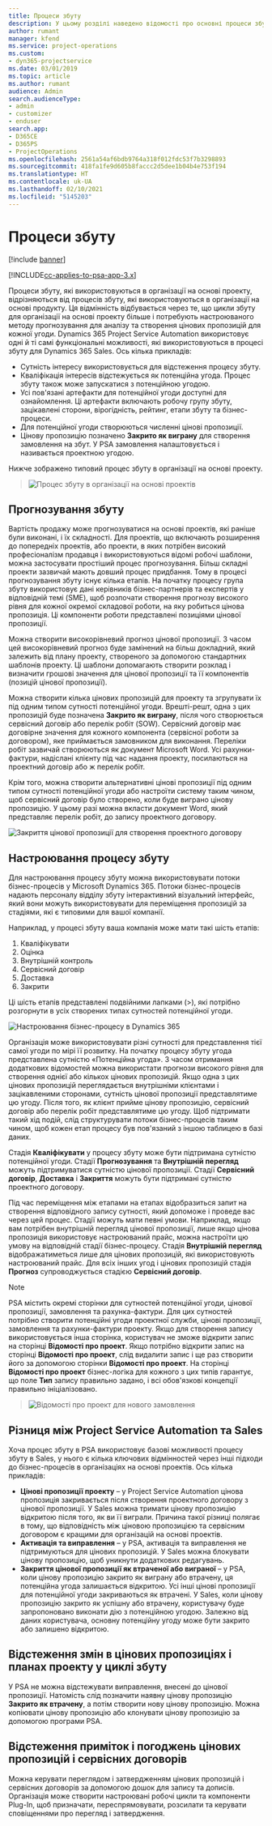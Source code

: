 ```yaml
---
title: Процеси збуту
description: У цьому розділі наведено відомості про основні процеси збуту.
author: rumant
manager: kfend
ms.service: project-operations
ms.custom:
- dyn365-projectservice
ms.date: 03/01/2019
ms.topic: article
ms.author: rumant
audience: Admin
search.audienceType:
- admin
- customizer
- enduser
search.app:
- D365CE
- D365PS
- ProjectOperations
ms.openlocfilehash: 2561a54af6bdb9764a318f012fdc53f7b3298893
ms.sourcegitcommit: 418fa1fe9d605b8faccc2d5dee1b04b4e753f194
ms.translationtype: HT
ms.contentlocale: uk-UA
ms.lasthandoff: 02/10/2021
ms.locfileid: "5145203"
---
```

# <a name="sales-processes"></a>Процеси збуту

[!include [banner](../includes/psa-now-project-operations.md)]

[!INCLUDE[cc-applies-to-psa-app-3.x](../includes/cc-applies-to-psa-app-3x.md)]

Процеси збуту, які використовуються в організації на основі проекту, відрізняються від процесів збуту, які використовуються в організації на основі продукту. Ця відмінність відбувається через те, що цикли збуту для організації на основі проекту більше і потребують настроюваного методу прогнозування для аналізу та створення цінових пропозицій для кожної угоди. Dynamics 365 Project Service Automation використовує одні й ті самі функціональні можливості, які використовуються в процесі збуту для Dynamics 365 Sales. Ось кілька прикладів:

- Сутність інтересу використовується для відстеження процесу збуту.
- Кваліфікація інтересів відстежується як потенційна угода. Процес збуту також може запускатися з потенційною угодою.
- Усі пов'язані артефакти для потенційної угоди доступні для ознайомлення. Ці артефакти включають робочу групу збуту, зацікавлені сторони, вірогідність, рейтинг, етапи збуту та бізнес-процеси.
- Для потенційної угоди створюються численні цінові пропозиції.
- Цінову пропозицію позначено **Закрито як виграну** для створення замовлення на збут. У PSA замовлення налаштовується і називається проектною угодою.

Нижче зображено типовий процес збуту в організації на основі проекту.

> ![Процес збуту в організації на основі проектів](media/basic-guide-1.png)

## <a name="estimating-a-sale"></a>Прогнозування збуту
Вартість продажу може прогнозуватися на основі проектів, які раніше були виконані, і їх складності. Для проектів, що включають розширення до попередніх проектів, або проекти, в яких потрібен високий професіоналізм продавця і використовуються відомі робочі шаблони, можна застосувати простіший процес прогнозування. Більш складні проекти зазвичай мають довший процес придбання. Тому в процесі прогнозування збуту існує кілька етапів. На початку процесу група збуту використовує дані керівників бізнес-партнерів та експертів у відповідній темі (SME), щоб розпочати створення прогнозу високого рівня для кожної окремої складової роботи, на яку робиться цінова пропозиція. Ці компоненти роботи представлені позиціями цінової пропозиції. 

Можна створити високорівневий прогноз цінової пропозиції. З часом цей високорівневий прогноз буде замінений на більш докладний, який залежить від плану проекту, створеного за допомогою стандартних шаблонів проекту. Ці шаблони допомагають створити розклад і визначити грошові значення для цінової пропозиції та її компонентів (позицій цінової пропозиції). 

Можна створити кілька цінових пропозицій для проекту та згрупувати їх під одним типом сутності потенційної угоди. Врешті-решт, одна з цих пропозицій буде позначена **Закрито як виграну**, після чого створюється сервісний договір або перелік робіт (SOW). Сервісний договір має договірне значення для кожного компонента (сервісної роботи за договором), яке приймається замовником для виконання. Переліки робіт зазвичай створюються як документ Microsoft Word. Усі рахунки-фактури, надіслані клієнту під час надання проекту, посилаються на проектний договір або ж перелік робіт.

Крім того, можна створити альтернативні цінові пропозиції під одним типом сутності потенційної угоди або настроїти систему таким чином, щоб сервісний договір було створено, коли буде виграно цінову пропозицію. У цьому разі можна вкласти документ Word, який представляє перелік робіт, до запису проектного договору.

![Закриття цінової пропозиції для створення проектного договору](media/basic-guide-2.png)

## <a name="configuring-the-sales-process"></a>Настроювання процесу збуту
Для настроювання процесу збуту можна використовувати потоки бізнес-процесів у Microsoft Dynamics 365. Потоки бізнес-процесів надають персоналу відділу збуту інтерактивний візуальний інтерфейс, який вони можуть використовувати для переміщення пропозицій за стадіями, які є типовими для вашої компанії.

Наприклад, у процесі збуту ваша компанія може мати такі шість етапів:

1. Кваліфікувати
2. Оцінка
3. Внутрішній контроль
4. Сервісний договір
5. Доставка
6. Закрити

Ці шість етапів представлені подвійними лапками (\>), які потрібно розгорнути в усіх створених типах сутностей потенційної угоди.

![Настроювання бізнес-процесу в Dynamics 365](media/basic-guide-3.png)
 
Організація може використовувати різні сутності для представлення тієї самої угоди по мірі її розвитку. На початку процесу збуту угода представлена сутністю «Потенційна угода». З часом отримання додаткових відомостей можна використати прогнози високого рівня для створення однієї або кількох цінових пропозицій. Якщо одна з цих цінових пропозицій переглядається внутрішніми клієнтами і зацікавленими сторонами, сутність цінової пропозиції представлятиме цю угоду. Після того, як клієнт прийме цінову пропозицію, сервісний договір або перелік робіт представлятиме цю угоду. Щоб підтримати такий хід подій, слід структурувати потоки бізнес-процесів таким чином, щоб кожен етап процесу був пов'язаний з іншою таблицею в базі даних.

Стадія **Кваліфікувати** у процесу збуту може бути підтримана сутністю потенційної угоди. Стадії **Прогнозування** та **Внутрішній перегляд** можуть підтримуватися сутністю цінової пропозиції. Стадії **Сервісний договір**, **Доставка** і **Закриття** можуть бути підтримані сутністю проектного договору.

Під час переміщення між етапами на етапах відобразиться запит на створення відповідного запису сутності, який допоможе і проведе вас через цей процес. Стадії можуть мати певні умови. Наприклад, якщо вам потрібен внутрішній перегляд цінової пропозиції, лише якщо цінова пропозиція використовує настроюваний прайс, можна настроїти цю умову на відповідній стадії бізнес-процесу. Стадія **Внутрішній перегляд** відображатиметься лише для цінових пропозицій, які використовують настроюваний прайс. Для всіх інших угод і цінових пропозицій стадія **Прогноз** супроводжується стадією **Сервісний договір**.

> [!NOTE]
> PSA містить окремі сторінки для сутностей потенційної угоди, цінової пропозиції, замовлення та рахунка-фактури. Для цих сутностей потрібно створити потенційні угоди проектної служби, цінові пропозиції, замовлення та рахунки-фактури проекту. Якщо для створення запису використовується інша сторінка, користувач не зможе відкрити запис на сторінці **Відомості про проект**. Якщо потрібно відкрити запис на сторінці **Відомості про проект**, слід видалити запис і ще раз створити його за допомогою сторінки **Відомості про проект**. На сторінці **Відомості про проект** бізнес-логіка для кожного з цих типів гарантує, що поле **Тип** запису правильно задано, і всі обов'язкові концепції правильно ініціалізовано.

> ![Відомості про проект для нового замовлення](media/basic-guide-4.png)
 
## <a name="differences-between-project-service-automation-and-sales"></a>Різниця між Project Service Automation та Sales
Хоча процес збуту в PSA використовує базові можливості процесу збуту в Sales, у нього є кілька ключових відмінностей через інші підходи до бізнес-процесів в організаціях на основі проектів. Ось кілька прикладів:

- **Цінові пропозиції проекту** – у Project Service Automation цінова пропозиція закривається після створення проектного договору з цінової пропозиції. У Sales можна тримати цінову пропозицію відкритою після того, як ви її виграли. Причина такої різниці полягає в тому, що відповідність між ціновою пропозицією та сервісним договором є кращими для організацій на основі проектів. 
- **Активація та виправлення** – у PSA, активація та виправлення не підтримуються для цінових пропозицій. У Sales можна блокувати цінову пропозицію, щоб уникнути додаткових редагувань.
- **Закриття цінової пропозиції як втраченої або виграної** – у PSA, коли цінову пропозицію закрито як виграну або втрачену, ця потенційна угода залишається відкритою. Усі інші цінові пропозиції для потенційної угоди закриваються як втрачені. У Sales, коли цінову пропозицію закрито як успішну або втрачену, користувачу буде запропоновано виконати дію з потенційною угодою. Залежно від даних користувача, основну потенційну угоду може бути закрито або залишено відкритою.

## <a name="tracking-revisions-to-quotes-and-project-plans-in-the-sales-cycle"></a>Відстеження змін в цінових пропозиціях і планах проекту у циклі збуту
У PSA не можна відстежувати виправлення, внесені до цінової пропозиції. Натомість слід позначити наявну цінову пропозицію **Закрито як втрачену**, а потім створити нову цінову пропозицію. Можна копіювати цінову пропозицію або клонувати цінову пропозицію за допомогою програми PSA.

## <a name="tracking-comments-and-approvals-of-quotes-and-project-contracts"></a>Відстеження приміток і погоджень цінових пропозицій і сервісних договорів
Можна керувати переглядом і затвердженням цінових пропозицій і сервісних договорів за допомогою дошок для запису та дописів. Організація може створити настроювані робочі цикли та компоненти Plug-In, щоб призначати, переспрямовувати, розсилати та керувати сповіщеннями про перегляд і затвердження.
